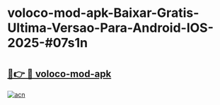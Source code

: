 # voloco-mod-apk-Baixar-Gratis-Ultima-Versao-Para-Android-IOS-2025-#07s1n

# <h2><a href="https://ainizakaria.my?title=voloco-mod-apk&ref=24M">🔗👉 🔴 voloco-mod-apk</a></h2>

[![acn](https://github.com/user-attachments/assets/0f9c940e-d8b0-45ae-aac7-cd30a18b3e1c)](https://ainizakaria.my?title=voloco-mod-apk&ref=24M)

